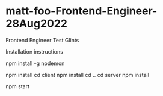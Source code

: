 # matt-foo-Frontend-Engineer-28Aug2022
Frontend Engineer Test Glints

Installation instructions

npm install -g nodemon

npm install
cd client
npm install
cd ..
cd server
npm install


npm start
